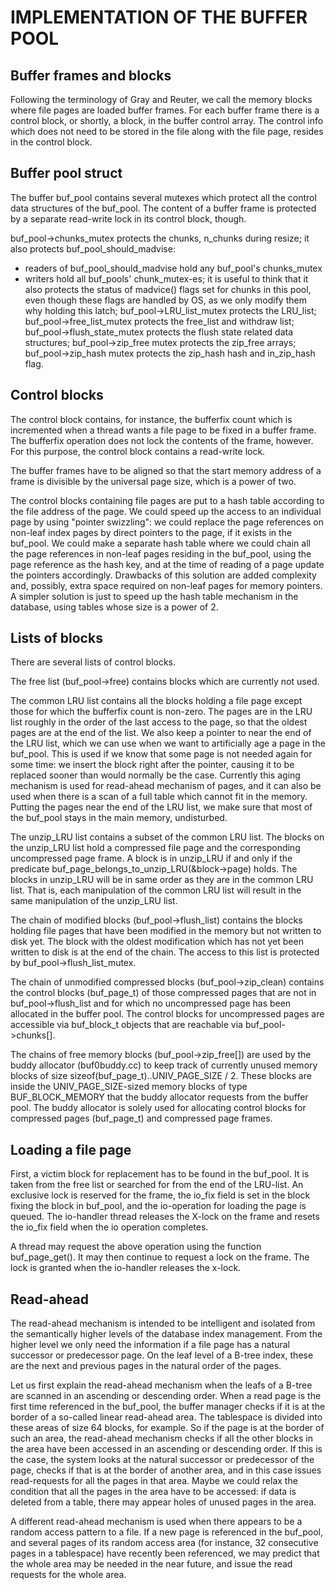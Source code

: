 IMPLEMENTATION OF THE BUFFER POOL
=================================

Buffer frames and blocks
------------------------
Following the terminology of Gray and Reuter, we call the memory
blocks where file pages are loaded buffer frames. For each buffer
frame there is a control block, or shortly, a block, in the buffer
control array. The control info which does not need to be stored
in the file along with the file page, resides in the control block.

Buffer pool struct
------------------
The buffer buf_pool contains several mutexes which protect all the
control data structures of the buf_pool. The content of a buffer frame is
protected by a separate read-write lock in its control block, though.

buf_pool->chunks_mutex protects the chunks, n_chunks during resize;
it also protects buf_pool_should_madvise:
- readers of buf_pool_should_madvise hold any buf_pool's chunks_mutex
- writers hold all buf_pools' chunk_mutex-es;
it is useful to think that it also protects the status of madvice() flags set
for chunks in this pool, even though these flags are handled by OS, as we only
modify them why holding this latch;
buf_pool->LRU_list_mutex protects the LRU_list;
buf_pool->free_list_mutex protects the free_list and withdraw list;
buf_pool->flush_state_mutex protects the flush state related data structures;
buf_pool->zip_free mutex protects the zip_free arrays;
buf_pool->zip_hash mutex protects the zip_hash hash and in_zip_hash flag.

Control blocks
--------------

The control block contains, for instance, the bufferfix count
which is incremented when a thread wants a file page to be fixed
in a buffer frame. The bufferfix operation does not lock the
contents of the frame, however. For this purpose, the control
block contains a read-write lock.

The buffer frames have to be aligned so that the start memory
address of a frame is divisible by the universal page size, which
is a power of two.

The control blocks containing file pages are put to a hash table
according to the file address of the page.
We could speed up the access to an individual page by using
"pointer swizzling": we could replace the page references on
non-leaf index pages by direct pointers to the page, if it exists
in the buf_pool. We could make a separate hash table where we could
chain all the page references in non-leaf pages residing in the buf_pool,
using the page reference as the hash key,
and at the time of reading of a page update the pointers accordingly.
Drawbacks of this solution are added complexity and,
possibly, extra space required on non-leaf pages for memory pointers.
A simpler solution is just to speed up the hash table mechanism
in the database, using tables whose size is a power of 2.

Lists of blocks
---------------

There are several lists of control blocks.

The free list (buf_pool->free) contains blocks which are currently not
used.

The common LRU list contains all the blocks holding a file page
except those for which the bufferfix count is non-zero.
The pages are in the LRU list roughly in the order of the last
access to the page, so that the oldest pages are at the end of the
list. We also keep a pointer to near the end of the LRU list,
which we can use when we want to artificially age a page in the
buf_pool. This is used if we know that some page is not needed
again for some time: we insert the block right after the pointer,
causing it to be replaced sooner than would normally be the case.
Currently this aging mechanism is used for read-ahead mechanism
of pages, and it can also be used when there is a scan of a full
table which cannot fit in the memory. Putting the pages near the
end of the LRU list, we make sure that most of the buf_pool stays
in the main memory, undisturbed.

The unzip_LRU list contains a subset of the common LRU list.  The
blocks on the unzip_LRU list hold a compressed file page and the
corresponding uncompressed page frame.  A block is in unzip_LRU if and
only if the predicate buf_page_belongs_to_unzip_LRU(&block->page)
holds.  The blocks in unzip_LRU will be in same order as they are in
the common LRU list.  That is, each manipulation of the common LRU
list will result in the same manipulation of the unzip_LRU list.

The chain of modified blocks (buf_pool->flush_list) contains the blocks
holding file pages that have been modified in the memory
but not written to disk yet. The block with the oldest modification
which has not yet been written to disk is at the end of the chain.
The access to this list is protected by buf_pool->flush_list_mutex.

The chain of unmodified compressed blocks (buf_pool->zip_clean)
contains the control blocks (buf_page_t) of those compressed pages
that are not in buf_pool->flush_list and for which no uncompressed
page has been allocated in the buffer pool.  The control blocks for
uncompressed pages are accessible via buf_block_t objects that are
reachable via buf_pool->chunks[].

The chains of free memory blocks (buf_pool->zip_free[]) are used by
the buddy allocator (buf0buddy.cc) to keep track of currently unused
memory blocks of size sizeof(buf_page_t)..UNIV_PAGE_SIZE / 2.  These
blocks are inside the UNIV_PAGE_SIZE-sized memory blocks of type
BUF_BLOCK_MEMORY that the buddy allocator requests from the buffer
pool.  The buddy allocator is solely used for allocating control
blocks for compressed pages (buf_page_t) and compressed page frames.

Loading a file page
-------------------

First, a victim block for replacement has to be found in the
buf_pool. It is taken from the free list or searched for from the
end of the LRU-list. An exclusive lock is reserved for the frame,
the io_fix field is set in the block fixing the block in buf_pool,
and the io-operation for loading the page is queued. The io-handler thread
releases the X-lock on the frame and resets the io_fix field
when the io operation completes.

A thread may request the above operation using the function
buf_page_get(). It may then continue to request a lock on the frame.
The lock is granted when the io-handler releases the x-lock.

Read-ahead
----------

The read-ahead mechanism is intended to be intelligent and
isolated from the semantically higher levels of the database
index management. From the higher level we only need the
information if a file page has a natural successor or
predecessor page. On the leaf level of a B-tree index,
these are the next and previous pages in the natural
order of the pages.

Let us first explain the read-ahead mechanism when the leafs
of a B-tree are scanned in an ascending or descending order.
When a read page is the first time referenced in the buf_pool,
the buffer manager checks if it is at the border of a so-called
linear read-ahead area. The tablespace is divided into these
areas of size 64 blocks, for example. So if the page is at the
border of such an area, the read-ahead mechanism checks if
all the other blocks in the area have been accessed in an
ascending or descending order. If this is the case, the system
looks at the natural successor or predecessor of the page,
checks if that is at the border of another area, and in this case
issues read-requests for all the pages in that area. Maybe
we could relax the condition that all the pages in the area
have to be accessed: if data is deleted from a table, there may
appear holes of unused pages in the area.

A different read-ahead mechanism is used when there appears
to be a random access pattern to a file.
If a new page is referenced in the buf_pool, and several pages
of its random access area (for instance, 32 consecutive pages
in a tablespace) have recently been referenced, we may predict
that the whole area may be needed in the near future, and issue
the read requests for the whole area.


